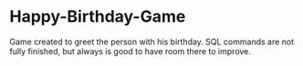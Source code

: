 # Happy-Birthday-Game
Game created to greet the person with his birthday. SQL commands are not fully finished, but always is good to have room there to improve.
